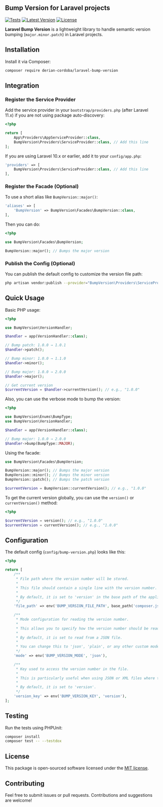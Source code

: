 ## Bump Version for Laravel projects

[![Tests](https://github.com/derian-cordoba/laravel-bump-version/actions/workflows/tests.yml/badge.svg)](https://github.com/derian-cordoba/laravel-bump-version/actions)
[![Latest Version](https://img.shields.io/github/v/release/derian-cordoba/laravel-bump-version?label=version)](https://github.com/derian-cordoba/laravel-bump-version/releases)
[![License](https://img.shields.io/github/license/derian-cordoba/laravel-bump-version)](LICENSE)

**Laravel Bump Version** is a lightweight library to handle semantic version bumping (`major.minor.patch`) in Laravel projects.

## Installation

Install it via Composer:

```bash
composer require derian-cordoba/laravel-bump-version
```

## Integration

### Register the Service Provider

Add the service provider in your `bootstrap/providers.php` (after Laravel 11.x) if you are not using package auto-discovery:

```php
<?php

return [
    App\Providers\AppServiceProvider::class,
    BumpVersion\Providers\ServiceProvider::class, // Add this line
];
```

If you are using Laravel 10.x or earlier, add it to your `config/app.php`:

```php
'providers' => [
    BumpVersion\Providers\ServiceProvider::class, // Add this line
],
```

### Register the Facade (Optional)

To use a short alias like `BumpVersion::major()`:

```php
'aliases' => [
    'BumpVersion' => BumpVersion\Facades\BumpVersion::class,
],
```

Then you can do:

```php
<?php

use BumpVersion\Facades\BumpVersion;

BumpVersion::major(); // Bumps the major version
```

### Publish the Config (Optional)

You can publish the default config to customize the version file path:

```bash
php artisan vendor:publish --provider="BumpVersion\Providers\ServiceProvider"
```

## Quick Usage

Basic PHP usage:

```php
<?php

use BumpVersion\VersionHandler;

$handler = app(VersionHandler::class);

// Bump patch: 1.0.0 → 1.0.1
$handler->patch();

// Bump minor: 1.0.0 → 1.1.0
$handler->minor();

// Bump major: 1.0.0 → 2.0.0
$handler->major();

// Get current version
$currentVersion = $handler->currentVersion(); // e.g., "1.0.0"
```

Also, you can use the verbose mode to bump the version:

```php
<?php

use BumpVersion\Enums\BumpType;
use BumpVersion\VersionHandler;

$handler = app(VersionHandler::class);

// Bump major: 1.0.0 → 2.0.0
$handler->bump(BumpType::MAJOR);
```

Using the facade:

```php
use BumpVersion\Facades\BumpVersion;

BumpVersion::major(); // Bumps the major version
BumpVersion::minor(); // Bumps the minor version
BumpVersion::patch(); // Bumps the patch version

$currentVersion = BumpVersion::currentVersion(); // e.g., "1.0.0"
```

To get the current version globally, you can use the `version()` or `currentVersion()` method:

```php
<?php

$currentVersion = version(); // e.g., "1.0.0"
$currentVersion = currentVersion(); // e.g., "1.0.0"
```

## Configuration

The default config (`config/bump-version.php`) looks like this:

```php
<?php

return [
    /**
     * File path where the version number will be stored.
     *
     * This file should contain a single line with the version number.
     *
     * By default, it is set to 'version' in the base path of the application.
     */
    'file_path' => env('BUMP_VERSION_FILE_PATH', base_path('composer.json')),

    /**
     * Mode configuration for reading the version number.
     *
     * This allows you to specify how the version number should be read.
     *
     * By default, it is set to read from a JSON file.
     *
     * You can change this to 'json', 'plain', or any other custom mode you implement.
     */
    'mode' => env('BUMP_VERSION_MODE', 'json'),

    /**
     * Key used to access the version number in the file.
     *
     * This is particularly useful when using JSON or XML files where the version number is stored under a specific key.
     *
     * By default, it is set to 'version'.
     */
    'version_key' => env('BUMP_VERSION_KEY', 'version'),
];
```

## Testing

Run the tests using PHPUnit:

```bash
composer install
composer test -- --testdox
```

## License

This package is open-sourced software licensed under the [MIT license](LICENSE).

## Contributing

Feel free to submit issues or pull requests. Contributions and suggestions are welcome!
